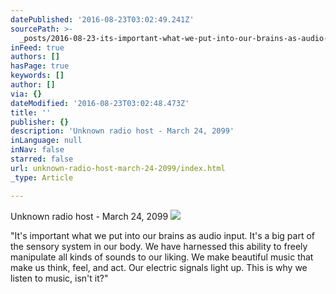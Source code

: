 ```yaml
---
datePublished: '2016-08-23T03:02:49.241Z'
sourcePath: >-
  _posts/2016-08-23-its-important-what-we-put-into-our-brains-as-audio-input-i.md
inFeed: true
authors: []
hasPage: true
keywords: []
author: []
via: {}
dateModified: '2016-08-23T03:02:48.473Z'
title: ''
publisher: {}
description: 'Unknown radio host - March 24, 2099'
inLanguage: null
inNav: false
starred: false
url: unknown-radio-host-march-24-2099/index.html
_type: Article

---
```

Unknown radio host - March 24, 2099
![](https://the-grid-user-content.s3-us-west-2.amazonaws.com/81504def-72d5-44f0-880f-f4fe1e60e9f2.jpg)

"It's important what we put into our brains as audio input. It's a big part of the sensory system in our body. We have harnessed this ability to freely manipulate all kinds of sounds to our liking. We make beautiful music that make us think, feel, and act. Our electric signals light up. This is why we listen to music, isn't it?"